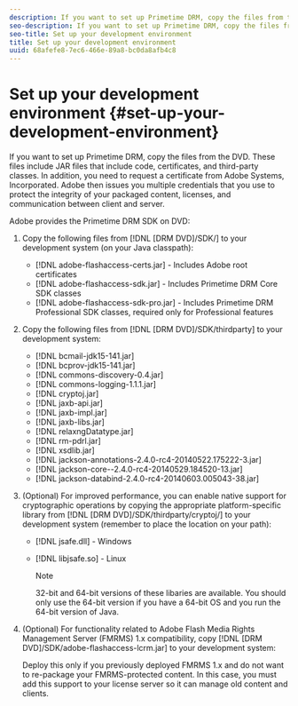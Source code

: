 ```yaml
---
description: If you want to set up Primetime DRM, copy the files from the DVD. These files include JAR files that include code, certificates, and third-party classes. In addition, you need to request a certificate from Adobe Systems, Incorporated. Adobe then issues you multiple credentials that you use to protect the integrity of your packaged content, licenses, and communication between client and server.
seo-description: If you want to set up Primetime DRM, copy the files from the DVD. These files include JAR files that include code, certificates, and third-party classes. In addition, you need to request a certificate from Adobe Systems, Incorporated. Adobe then issues you multiple credentials that you use to protect the integrity of your packaged content, licenses, and communication between client and server.
seo-title: Set up your development environment
title: Set up your development environment
uuid: 68afefe8-7ec6-466e-89a8-bc0da8afb4c8
---
```


# Set up your development environment {#set-up-your-development-environment}

If you want to set up Primetime DRM, copy the files from the DVD. These files include JAR files that include code, certificates, and third-party classes. In addition, you need to request a certificate from Adobe Systems, Incorporated. Adobe then issues you multiple credentials that you use to protect the integrity of your packaged content, licenses, and communication between client and server.

Adobe provides the Primetime DRM SDK on DVD: 

1. Copy the following files from [!DNL [DRM DVD]/SDK/] to your development system (on your Java classpath):

    * [!DNL adobe-flashaccess-certs.jar] - Includes Adobe root certificates 
    * [!DNL adobe-flashaccess-sdk.jar] - Includes Primetime DRM Core SDK classes 
    * [!DNL adobe-flashaccess-sdk-pro.jar] - Includes Primetime DRM Professional SDK classes, required only for Professional features

1. Copy the following files from [!DNL [DRM DVD]/SDK/thirdparty] to your development system:

    * [!DNL bcmail-jdk15-141.jar] 
    * [!DNL bcprov-jdk15-141.jar] 
    * [!DNL commons-discovery-0.4.jar] 
    * [!DNL commons-logging-1.1.1.jar] 
    * [!DNL cryptoj.jar] 
    * [!DNL jaxb-api.jar] 
    * [!DNL jaxb-impl.jar] 
    * [!DNL jaxb-libs.jar] 
    * [!DNL relaxngDatatype.jar] 
    * [!DNL rm-pdrl.jar] 
    * [!DNL xsdlib.jar] 
    * [!DNL jackson-annotations-2.4.0-rc4-20140522.175222-3.jar] 
    * [!DNL jackson-core--2.4.0-rc4-20140529.184520-13.jar] 
    * [!DNL jackson-databind-2.4.0-rc4-20140603.005043-38.jar]

1. (Optional) For improved performance, you can enable native support for cryptographic operations by copying the appropriate platform-specific library from [!DNL [DRM DVD]/SDK/thirdparty/cryptoj/] to your development system (remember to place the location on your path):

    * [!DNL jsafe.dll] - Windows 
    * [!DNL libjsafe.so] - Linux

       >[!NOTE]
       >
       >32-bit and 64-bit versions of these libaries are available. You should only use the 64-bit version if you have a 64-bit OS and you run the 64-bit version of Java.

1. (Optional) For functionality related to Adobe Flash Media Rights Management Server (FMRMS) 1.x compatibility, copy [!DNL [DRM DVD]/SDK/adobe-flashaccess-lcrm.jar] to your development system:

   Deploy this only if you previously deployed FMRMS 1.x and do not want to re-package your FMRMS-protected content. In this case, you must add this support to your license server so it can manage old content and clients.
